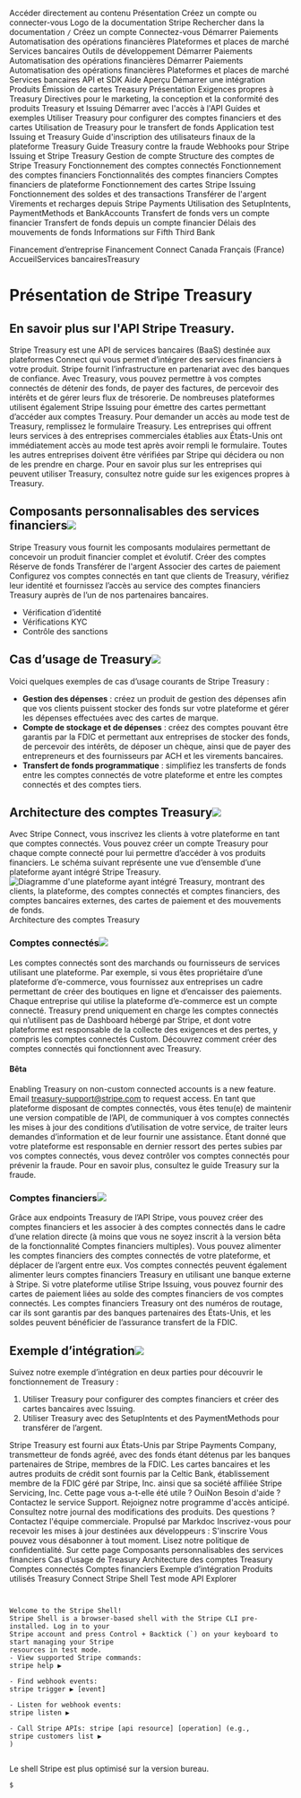 Accéder directement au contenu
Présentation
Créez un compte
ou 
connecter-vous
Logo de la documentation Stripe
Rechercher dans la documentation
`/`
Créez un compte
Connectez-vous
Démarrer
Paiements
Automatisation des opérations financières
Plateformes et places de marché
Services bancaires
Outils de développement
Démarrer
Paiements
Automatisation des opérations financières
Démarrer
Paiements
Automatisation des opérations financières
Plateformes et places de marché
Services bancaires
API et SDK
Aide
Aperçu
Démarrer une intégration
Produits
Émission de cartes
Treasury
Présentation
Exigences propres à Treasury
Directives pour le marketing, la conception et la conformité des produits Treasury et Issuing
Démarrer avec l'accès à l'API
Guides et exemples
Utiliser Treasury pour configurer des comptes financiers et des cartes
Utilisation de Treasury pour le transfert de fonds
Application test Issuing et Treasury
Guide d'inscription des utilisateurs finaux de la plateforme Treasury
Guide Treasury contre la fraude
Webhooks pour Stripe Issuing et Stripe Treasury
Gestion de compte
Structure des comptes de Stripe Treasury
Fonctionnement des comptes connectés
Fonctionnement des comptes financiers
Fonctionnalités des comptes financiers
Comptes financiers de plateforme
Fonctionnement des cartes Stripe Issuing
Fonctionnement des soldes et des transactions
Transférer de l'argent
Virements et recharges depuis Stripe Payments
Utilisation des SetupIntents, PaymentMethods et BankAccounts
Transfert de fonds vers un compte financier
Transfert de fonds depuis un compte financier
Délais des mouvements de fonds
Informations sur Fifth Third Bank


Financement d’entreprise
Financement Connect
Canada
Français (France)
AccueilServices bancairesTreasury
# Présentation de Stripe Treasury
## En savoir plus sur l'API Stripe Treasury.
Stripe Treasury est une API de services bancaires (BaaS) destinée aux plateformes Connect qui vous permet d’intégrer des services financiers à votre produit. Stripe fournit l’infrastructure en partenariat avec des banques de confiance.
Avec Treasury, vous pouvez permettre à vos comptes connectés de détenir des fonds, de payer des factures, de percevoir des intérêts et de gérer leurs flux de trésorerie. De nombreuses plateformes utilisent également Stripe Issuing pour émettre des cartes permettant d’accéder aux comptes Treasury.
Pour demander un accès au mode test de Treasury, remplissez le formulaire Treasury.
Les entreprises qui offrent leurs services à des entreprises commerciales établies aux États-Unis ont immédiatement accès au mode test après avoir rempli le formulaire. Toutes les autres entreprises doivent être vérifiées par Stripe qui décidera ou non de les prendre en charge. Pour en savoir plus sur les entreprises qui peuvent utiliser Treasury, consultez notre guide sur les exigences propres à Treasury.
## Composants personnalisables des services financiers![](https://b.stripecdn.com/docs-statics-srv/assets/fcc3a1c24df6fcffface6110ca4963de.svg)
Stripe Treasury vous fournit les composants modulaires permettant de concevoir un produit financier complet et évolutif.
Créer des comptes
Réserve de fonds
Transférer de l'argent
Associer des cartes de paiement
Configurez vos comptes connectés en tant que clients de Treasury, vérifiez leur identité et fournissez l’accès au service des comptes financiers Treasury auprès de l’un de nos partenaires bancaires.
  * Vérification d’identité
  * Vérifications KYC
  * Contrôle des sanctions


## Cas d’usage de Treasury![](https://b.stripecdn.com/docs-statics-srv/assets/fcc3a1c24df6fcffface6110ca4963de.svg)
Voici quelques exemples de cas d’usage courants de Stripe Treasury :
  * **Gestion des dépenses** : créez un produit de gestion des dépenses afin que vos clients puissent stocker des fonds sur votre plateforme et gérer les dépenses effectuées avec des cartes de marque.
  * **Compte de stockage et de dépenses** : créez des comptes pouvant être garantis par la FDIC et permettant aux entreprises de stocker des fonds, de percevoir des intérêts, de déposer un chèque, ainsi que de payer des entrepreneurs et des fournisseurs par ACH et les  virements bancaires.
  * **Transfert de fonds programmatique** : simplifiez les transferts de fonds entre les comptes connectés de votre plateforme et entre les comptes connectés et des comptes tiers.


## Architecture des comptes Treasury![](https://b.stripecdn.com/docs-statics-srv/assets/fcc3a1c24df6fcffface6110ca4963de.svg)
Avec Stripe Connect, vous inscrivez les clients à votre plateforme en tant que comptes connectés. Vous pouvez créer un compte Treasury pour chaque compte connecté pour lui permettre d’accéder à vos produits financiers. Le schéma suivant représente une vue d’ensemble d’une plateforme ayant intégré Stripe Treasury.
![Diagramme d'une plateforme ayant intégré Treasury, montrant des clients, la plateforme, des comptes connectés et comptes financiers, des comptes bancaires externes, des cartes de paiement et des mouvements de fonds.](https://b.stripecdn.com/docs-statics-srv/assets/architecture.59cac501261250e0ebe9785c6f9701ce.png)Architecture des comptes Treasury
### Comptes connectés![](https://b.stripecdn.com/docs-statics-srv/assets/fcc3a1c24df6fcffface6110ca4963de.svg)
Les comptes connectés sont des marchands ou fournisseurs de services utilisant une plateforme. Par exemple, si vous êtes propriétaire d’une plateforme d’e-commerce, vous fournissez aux entreprises un cadre permettant de créer des boutiques en ligne et d’encaisser des paiements. Chaque entreprise qui utilise la plateforme d’e-commerce est un compte connecté.
Treasury prend uniquement en charge les comptes connectés qui n’utilisent pas de Dashboard hébergé par Stripe, et dont votre plateforme est responsable de la collecte des exigences et des pertes, y compris les comptes connectés Custom. Découvrez comment créer des comptes connectés qui fonctionnent avec Treasury.
#### Bêta
Enabling Treasury on non-custom connected accounts is a new feature. Email treasury-support@stripe.com to request access.
En tant que plateforme disposant de comptes connectés, vous êtes tenu(e) de maintenir une version compatible de l’API, de communiquer à vos comptes connectés les mises à jour des conditions d’utilisation de votre service, de traiter leurs demandes d’information et de leur fournir une assistance. Étant donné que votre plateforme est responsable en dernier ressort des pertes subies par vos comptes connectés, vous devez contrôler vos comptes connectés pour prévenir la fraude. Pour en savoir plus, consultez le guide Treasury sur la fraude.
### Comptes financiers![](https://b.stripecdn.com/docs-statics-srv/assets/fcc3a1c24df6fcffface6110ca4963de.svg)
Grâce aux endpoints Treasury de l’API Stripe, vous pouvez créer des comptes financiers et les associer à des comptes connectés dans le cadre d’une relation directe (à moins que vous ne soyez inscrit à la version bêta de la fonctionnalité Comptes financiers multiples).
Vous pouvez alimenter les comptes financiers des comptes connectés de votre plateforme, et déplacer de l’argent entre eux. Vos comptes connectés peuvent également alimenter leurs comptes financiers Treasury en utilisant une banque externe à Stripe. Si votre plateforme utilise Stripe Issuing, vous pouvez fournir des cartes de paiement liées au solde des comptes financiers de vos comptes connectés.
Les comptes financiers Treasury ont des numéros de routage, car ils sont garantis par des banques partenaires des États-Unis, et les soldes peuvent bénéficier de l’assurance transfert de la FDIC.
## Exemple d’intégration![](https://b.stripecdn.com/docs-statics-srv/assets/fcc3a1c24df6fcffface6110ca4963de.svg)
Suivez notre exemple d’intégration en deux parties pour découvrir le fonctionnement de Treasury :
  1. Utiliser Treasury pour configurer des comptes financiers et créer des cartes bancaires avec Issuing.
  2. Utiliser Treasury avec des SetupIntents et des PaymentMethods pour transférer de l’argent.


Stripe Treasury est fourni aux États-Unis par Stripe Payments Company, transmetteur de fonds agréé, avec des fonds étant détenus par les banques partenaires de Stripe, membres de la FDIC. Les cartes bancaires et les autres produits de crédit sont fournis par la Celtic Bank, établissement membre de la FDIC géré par Stripe, Inc. ainsi que sa société affiliée Stripe Servicing, Inc.
Cette page vous a-t-elle été utile ?
OuiNon
Besoin d'aide ? Contactez le service Support.
Rejoignez notre programme d'accès anticipé.
Consultez notre journal des modifications des produits.
Des questions ? Contactez l'équipe commerciale.
Propulsé par Markdoc
Inscrivez-vous pour recevoir les mises à jour destinées aux développeurs :
S'inscrire
Vous pouvez vous désabonner à tout moment. Lisez notre politique de confidentialité.
Sur cette page
Composants personnalisables des services financiers
Cas d’usage de Treasury
Architecture des comptes Treasury
Comptes connectés
Comptes financiers
Exemple d’intégration
Produits utilisés
Treasury
Connect
Stripe Shell
Test mode
API Explorer
```


Welcome to the Stripe Shell!
Stripe Shell is a browser-based shell with the Stripe CLI pre-installed. Log in to your
Stripe account and press Control + Backtick (`) on your keyboard to start managing your Stripe
resources in test mode.
- View supported Stripe commands: 
stripe help ▶️

- Find webhook events: 
stripe trigger ▶️ [event]

- Listen for webhook events: 
stripe listen ▶

- Call Stripe APIs: stripe [api resource] [operation] (e.g., 
stripe customers list ▶️
)


```

Le shell Stripe est plus optimisé sur la version bureau.
```
$
```

